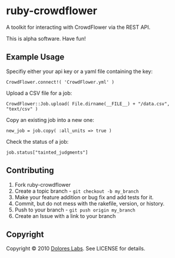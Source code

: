 # ruby-crowdflower

A toolkit for interacting with CrowdFlower via the REST API.

This is alpha software. Have fun!

Example Usage
-------------

Specifiy either your api key or a yaml file containing the key:
	
	CrowdFlower.connect!( 'CrowdFlower.yml' )
	
Upload a CSV file for a job:

	CrowdFlower::Job.upload( File.dirname(__FILE__) + "/data.csv", "text/csv" )

Copy an existing job into a new one:
	
	new_job = job.copy( :all_units => true )
	
Check the status of a job:

	job.status["tainted_judgments"]



Contributing
------------

1. Fork ruby-crowdflower
2. Create a topic branch - `git checkout -b my_branch`
3. Make your feature addition or bug fix and add tests for it.
4. Commit, but do not mess with the rakefile, version, or history.
5. Push to your branch - `git push origin my_branch`
6. Create an Issue with a link to your branch

Copyright
---------

Copyright &copy; 2010 [Dolores Labs](http://www.doloreslabs.com/). See LICENSE for details.
